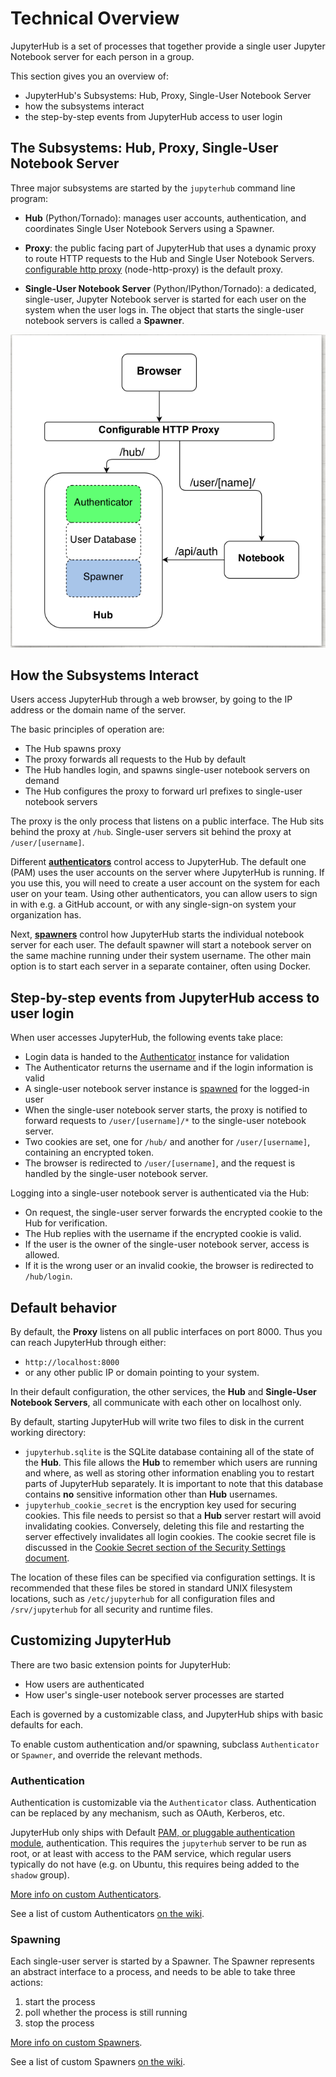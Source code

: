 # Technical Overview

JupyterHub is a set of processes that together provide a single user Jupyter
Notebook server for each person in a group.

This section gives you an overview of:
- JupyterHub's Subsystems: Hub, Proxy, Single-User Notebook Server
- how the subsystems interact
- the step-by-step events from JupyterHub access to user login


## The Subsystems: Hub, Proxy, Single-User Notebook Server

Three major subsystems are started by the `jupyterhub` command line program:

- **Hub** (Python/Tornado): manages user accounts, authentication, and
  coordinates Single User Notebook Servers using a Spawner.

- **Proxy**: the public facing part of JupyterHub that uses a dynamic proxy
  to route HTTP requests to the Hub and Single User Notebook Servers.
  [configurable http proxy](https://github.com/jupyterhub/configurable-http-proxy)
  (node-http-proxy) is the default proxy.

- **Single-User Notebook Server** (Python/IPython/Tornado): a dedicated,
  single-user, Jupyter Notebook server is started for each user on the system
  when the user logs in. The object that starts the single-user notebook
  servers is called a **Spawner**.    

![JupyterHub subsystems](images/jhub-parts.png)

## How the Subsystems Interact

Users access JupyterHub through a web browser, by going to the IP address or
the domain name of the server.

The basic principles of operation are:

- The Hub spawns proxy
- The proxy forwards all requests to the Hub by default
- The Hub handles login, and spawns single-user notebook servers on demand
- The Hub configures the proxy to forward url prefixes to single-user notebook
  servers

The proxy is the only process that listens on a public interface. The Hub sits
behind the proxy at `/hub`. Single-user servers sit behind the proxy at
`/user/[username]`.

Different **[authenticators](./authenticators.html)** control access
to JupyterHub. The default one (PAM) uses the user accounts on the server where
JupyterHub is running. If you use this, you will need to create a user account
on the system for each user on your team. Using other authenticators, you can
allow users to sign in with e.g. a GitHub account, or with any single-sign-on
system your organization has.

Next, **[spawners](./spawners.html)** control how JupyterHub starts
the individual notebook server for each user. The default spawner will
start a notebook server on the same machine running under their system username.
The other main option is to start each server in a separate container, often
using Docker.

## Step-by-step events from JupyterHub access to user login

When user accesses JupyterHub, the following events take place:

- Login data is handed to the [Authenticator](./authenticators.html) instance for
  validation
- The Authenticator returns the username and if the login information is valid
- A single-user notebook server instance is [spawned](./spawners.html) for the
  logged-in user
- When the single-user notebook server starts, the proxy is notified to forward
  requests to `/user/[username]/*` to the single-user notebook server.
- Two cookies are set, one for `/hub/` and another for `/user/[username]`,
  containing an encrypted token.
- The browser is redirected to `/user/[username]`, and the request is handled by
  the single-user notebook server.

Logging into a single-user notebook server is authenticated via the Hub:

- On request, the single-user server forwards the encrypted cookie to the Hub
  for verification.
- The Hub replies with the username if the encrypted cookie is valid.
- If the user is the owner of the single-user notebook server, access is
  allowed.
- If it is the wrong user or an invalid cookie, the browser is redirected to
  `/hub/login`.

## Default behavior

By default, the **Proxy** listens on all public interfaces on port 8000.
Thus you can reach JupyterHub through either:

- `http://localhost:8000`
- or any other public IP or domain pointing to your system.

In their default configuration, the other services, the **Hub** and
**Single-User Notebook Servers**, all communicate with each other on localhost
only.

By default, starting JupyterHub will write two files to disk in the current
working directory:

- `jupyterhub.sqlite` is the SQLite database containing all of the state of the
  **Hub**. This file allows the **Hub** to remember which users are running and
  where, as well as storing other information enabling you to restart parts of
  JupyterHub separately. It is important to note that this database contains
  **no** sensitive information other than **Hub** usernames.
- `jupyterhub_cookie_secret` is the encryption key used for securing cookies.
  This file needs to persist so that a **Hub** server restart will avoid
  invalidating cookies. Conversely, deleting this file and restarting the server
  effectively invalidates all login cookies. The cookie secret file is discussed
  in the [Cookie Secret section of the Security Settings document](./security-basics.html).

The location of these files can be specified via configuration settings. It is
recommended that these files be stored in standard UNIX filesystem locations,
such as `/etc/jupyterhub` for all configuration files and `/srv/jupyterhub` for
all security and runtime files.

## Customizing JupyterHub

There are two basic extension points for JupyterHub:

- How users are authenticated
- How user's single-user notebook server processes are started

Each is governed by a customizable class, and JupyterHub ships with basic
defaults for each.

To enable custom authentication and/or spawning, subclass `Authenticator` or
`Spawner`, and override the relevant methods.

### Authentication

Authentication is customizable via the `Authenticator` class. Authentication can
be replaced by any mechanism, such as OAuth, Kerberos, etc.

JupyterHub only ships with Default
[PAM, or pluggable authentication module,](https://en.wikipedia.org/wiki/Pluggable_authentication_module)
authentication. This requires the `jupyterhub` server to be run as root,
or at least with access to the PAM service, which regular users typically do
not have (e.g. on Ubuntu, this requires being added to the `shadow` group).

[More info on custom Authenticators](./authenticators.html).

See a list of custom Authenticators [on the wiki](https://github.com/jupyterhub/jupyterhub/wiki/Authenticators).

### Spawning

Each single-user server is started by a Spawner. The Spawner represents an
abstract interface to a process, and needs to be able to take three actions:

1. start the process
2. poll whether the process is still running
3. stop the process

[More info on custom Spawners](./spawners.html).

See a list of custom Spawners [on the wiki](https://github.com/jupyterhub/jupyterhub/wiki/Spawners).
